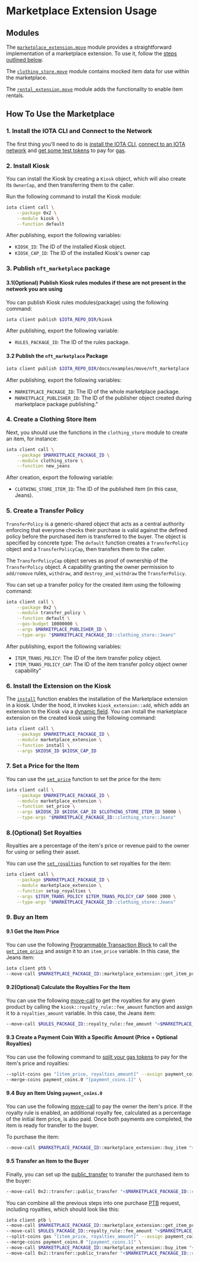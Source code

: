 # Marketplace Extension Usage

## Modules

The [`marketplace_extension.move`](https://github.com/iotaledger/iota/blob/develop/docs/examples/move/nft_marketplace/sources/marketplace_extension.move)
module provides a straightforward implementation of a marketplace extension. To use it, follow the
[steps outlined below](#how-to-use-the-marketplace).

The [`clothing_store.move`](https://github.com/iotaledger/iota/blob/develop/docs/examples/move/nft_marketplace/sources/clothing_store.move) module contains mocked item data for
use within the marketplace.

The [`rental_extension.move`](https://github.com/iotaledger/iota/blob/develop/docs/examples/move/nft_marketplace/sources/rental_extension.move) module adds the functionality to enable item rentals.

## How To Use the Marketplace

### 1. Install the IOTA CLI and Connect to the Network

The first thing you'll need to do is [install the IOTA CLI](https://docs.iota.org/developer/getting-started/install-iota), [connect to an IOTA network](https://docs.iota.org/developer/getting-started/connect) and [get some test tokens](https://docs.iota.org/developer/getting-started/get-coins) to pay for [gas](https://docs.iota.org/about-iota/tokenomics/gas-in-iota).

### 2. Install Kiosk

You can install the Kiosk by creating a `Kiosk` object, which will also create its `OwnerCap`, and then transferring
them to the caller.

Run the following command to install the Kiosk module:

```bash
iota client call \
    --package 0x2 \
    --module kiosk \
    --function default
```

After publishing, export the following variables:

- `KIOSK_ID`: The ID of the installed Kiosk object.
- `KIOSK_CAP_ID`: The ID of the installed Kiosk's owner cap

### 3. Publish `nft_marketplace` package

#### 3.1(Optional) Publish Kiosk rules modules if these are not present in the network you are using

You can publish Kiosk rules modules(package) using the following command:

```bash
iota client publish $IOTA_REPO_DIR/kiosk
```

After publishing, export the following variable:

- `RULES_PACKAGE_ID`: The ID of the rules package.

#### 3.2 Publish the `nft_marketplace` Package

```bash
iota client publish $IOTA_REPO_DIR/docs/examples/move/nft_marketplace
```

After publishing, export the following variables:

- `MARKETPLACE_PACKAGE_ID`: The ID of the whole marketplace package.
- `MARKETPLACE_PUBLISHER_ID`: The ID of the publisher object created during marketplace package publishing."

### 4. Create a Clothing Store Item

Next, you should use the functions in the `clothing_store` module to create an item, for instance:

```bash
iota client call \
    --package $MARKETPLACE_PACKAGE_ID \
    --module clothing_store \
    --function new_jeans
```

After creation, export the following variable:

- `CLOTHING_STORE_ITEM_ID`: The ID of the published item (in this case, Jeans).

### 5. Create a Transfer Policy

`TransferPolicy` is a generic-shared object that acts as a central authority enforcing that everyone checks their
purchase is valid against the defined policy before the purchased item is transferred to the buyer. The object is
specified by concrete type:
The `default` function creates a `TransferPolicy` object and a `TransferPolicyCap`, then transfers them to the caller.

The `TransferPolicyCap` object serves as proof of ownership of the `TransferPolicy` object.
A capability granting the owner permission to `add/remove` rules, `withdraw`, and `destroy_and_withdraw` the `TransferPolicy`.

You can set up a transfer policy for the created item using the following command:

```bash
iota client call \
    --package 0x2 \
    --module transfer_policy \
    --function default \
    --gas-budget 10000000 \
    --args $MARKETPLACE_PUBLISHER_ID \
    --type-args "$MARKETPLACE_PACKAGE_ID::clothing_store::Jeans"
```

After publishing, export the following variables:

- `ITEM_TRANS_POLICY`: The ID of the item transfer policy object.
- `ITEM_TRANS_POLICY_CAP`: The ID of the item transfer policy object owner capability"

### 6. Install the Extension on the Kiosk

The [`install`](https://github.com/iotaledger/iota/blob/develop/docs/examples/move/nft_marketplace/sources/marketplace_extension.move#L39-L45) function enables the installation of the Marketplace extension in a kiosk.
Under the hood, it invokes `kiosk_extension::add`, which adds an extension to the Kiosk via a [dynamic field](https://docs.iota.org/developer/iota-101/objects/dynamic-fields/).
You can install the marketplace extension on the created kiosk using the following command:

```bash
iota client call \
    --package $MARKETPLACE_PACKAGE_ID \
    --module marketplace_extension \
    --function install \
    --args $KIOSK_ID $KIOSK_CAP_ID
```

### 7. Set a Price for the Item

You can use the [`set_price`](https://github.com/iotaledger/iota/blob/develop/docs/examples/move/nft_marketplace/sources/marketplace_extension.move#L98-L114) function to set the price for the item:

```bash
iota client call \
    --package $MARKETPLACE_PACKAGE_ID \
    --module marketplace_extension \
    --function set_price \
    --args $KIOSK_ID $KIOSK_CAP_ID $CLOTHING_STORE_ITEM_ID 50000 \
    --type-args "$MARKETPLACE_PACKAGE_ID::clothing_store::Jeans"
```

### 8.(Optional) Set Royalties

Royalties are a percentage of the item's price or revenue paid to the owner for using or selling their asset.

You can use the [`set_royalties`](https://github.com/iotaledger/iota/blob/develop/docs/examples/move/nft_marketplace/sources/marketplace_extension.move#L58-L60) function to set royalties for the item:

```bash
iota client call \
    --package $MARKETPLACE_PACKAGE_ID \
    --module marketplace_extension \
    --function setup_royalties \
    --args $ITEM_TRANS_POLICY $ITEM_TRANS_POLICY_CAP 5000 2000 \
    --type-args "$MARKETPLACE_PACKAGE_ID::clothing_store::Jeans"
```

### 9. Buy an Item

#### 9.1 Get the Item Price

You can use the following [Programmable Transaction Block](https://docs.iota.org/developer/iota-101/transactions/ptb/programmable-transaction-blocks-overview) to call the
[`get_item_price`](https://github.com/iotaledger/iota/blob/develop/docs/examples/move/nft_marketplace/sources/marketplace_extension.move#L116-L127)
and assign it to an `item_price` variable. In this case, the Jeans item:

```bash
iota client ptb \
--move-call $MARKETPLACE_PACKAGE_ID::marketplace_extension::get_item_price "<$MARKETPLACE_PACKAGE_ID::clothing_store::Jeans>" @$KIOSK_ID @$CLOTHING_STORE_ITEM_ID --assign item_price \
```

#### 9.2(Optional) Calculate the Royalties For the Item

You can use the following [move-call](https://docs.iota.org/references/cli/ptb#move-call) to get the royalties for any given product by calling the `kiosk::royalty_rule::fee_amount` function
and assign it to a `royalties_amount` variable. In this case, the Jeans item:

```bash
--move-call $RULES_PACKAGE_ID::royalty_rule::fee_amount "<$MARKETPLACE_PACKAGE_ID::clothing_store::Jeans>" @$ITEM_TRANS_POLICY item_price --assign royalties_amount \
```

#### 9.3 Create a Payment Coin With a Specific Amount (Price + Optional Royalties)

You can use the following command to [split your gas tokens](https://docs.iota.org/references/cli/ptb#split-destroy-and-merge-coins) to pay for the item's price and royalties:

```bash
--split-coins gas "[item_price, royalties_amount]" --assign payment_coins \
--merge-coins payment_coins.0 "[payment_coins.1]" \
```

#### 9.4 Buy an Item Using `payment_coins.0`

You can use the following [move-call](https://docs.iota.org/references/cli/ptb#move-call) to pay the owner the item's price.
If the royalty rule is enabled, an additional royalty fee, calculated as a percentage of the initial item price, is also
paid.
Once both payments are completed, the item is ready for transfer to the buyer.

To purchase the item:

```bash
--move-call $MARKETPLACE_PACKAGE_ID::marketplace_extension::buy_item "<$MARKETPLACE_PACKAGE_ID::clothing_store::Jeans>" @$KIOSK_ID @$ITEM_TRANS_POLICY @$CLOTHING_STORE_ITEM_ID payment_coins.0 --assign purchased_item
```

#### 9.5 Transfer an Item to the Buyer

Finally, you can set up the
[public_transfer](https://docs.iota.org/references/framework/iota/transfer#function-public_transfer) to
transfer the purchased item to the buyer:

```bash
--move-call 0x2::transfer::public_transfer "<$MARKETPLACE_PACKAGE_ID::clothing_store::Jeans>" purchased_item @<buyer address> \
```

You can combine all the previous steps into one purchase
[PTB](https://docs.iota.org/developer/iota-101/transactions/ptb/programmable-transaction-blocks-overview) request,
including royalties, which should look like this:

```bash
iota client ptb \
--move-call $MARKETPLACE_PACKAGE_ID::marketplace_extension::get_item_price "<$MARKETPLACE_PACKAGE_ID::clothing_store::Jeans>" @$KIOSK_ID @$CLOTHING_STORE_ITEM_ID --assign item_price \
--move-call $RULES_PACKAGE_ID::royalty_rule::fee_amount "<$MARKETPLACE_PACKAGE_ID::clothing_store::Jeans>" @$ITEM_TRANS_POLICY item_price --assign royalties_amount \
--split-coins gas "[item_price, royalties_amount]" --assign payment_coins \
--merge-coins payment_coins.0 "[payment_coins.1]" \
--move-call $MARKETPLACE_PACKAGE_ID::marketplace_extension::buy_item "<$MARKETPLACE_PACKAGE_ID::clothing_store::Jeans>" @$KIOSK_ID @$ITEM_TRANS_POLICY @$CLOTHING_STORE_ITEM_ID payment_coins.0 --assign purchased_item \
--move-call 0x2::transfer::public_transfer "<$MARKETPLACE_PACKAGE_ID::clothing_store::Jeans>" purchased_item @<buyer address>
```
